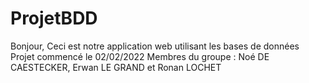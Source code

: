 # ProjetBDD

Bonjour,
Ceci est notre application web utilisant les bases de données
Projet commencé le 02/02/2022
Membres du groupe : Noé DE CAESTECKER, Erwan LE GRAND et Ronan LOCHET

